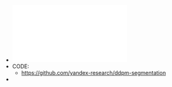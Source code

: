 - ![LABEL-EFFICIENT SEMANTIC SEGMENTATION WITH DIffusion Models.pdf](../assets/LABEL-EFFICIENT_SEMANTIC_SEGMENTATION_WITH_DIffusion_Models_1667282675277_0.pdf)
- CODE:
	- https://github.com/yandex-research/ddpm-segmentation
-